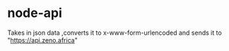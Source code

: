 # node-api
 Takes in json data ,converts it to x-www-form-urlencoded and sends it to  "https://api.zeno.africa"
